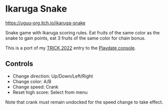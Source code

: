 # Ikaruga Snake

https://uguu-org.itch.io/ikaruga-snake

Snake game with Ikaruga scoring rules.  Eat fruits of the same color as the snake to gain points, eat 3 fruits of the same color for chain bonus.

This is a port of my [TRICK 2022](https://github.com/tric/trick2022/tree/master/09-omoikane) entry to the [Playdate console](https://play.date/).

## Controls

   * Change direction: Up/Down/Left/Right
   * Change color: A/B
   * Change speed: Crank
   * Reset high score: Select from menu

Note that crank must remain undocked for the speed change to take effect.
